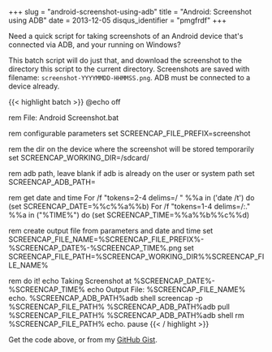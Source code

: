+++
slug = "android-screenshot-using-adb"
title = "Android: Screenshot using ADB"
date = 2013-12-05
disqus_identifier = "pmgfrdf"
+++

Need a quick script for taking screenshots of an Android device that's connected via ADB, and your running on Windows?

This batch script will do just that, and download the screenshot to the directory this script to the current directory. Screenshots are saved with filename: `screenshot-YYYYMMDD-HHMMSS.png`. ADB must be connected to a device already.

{{< highlight batch >}}
@echo off

rem File: Android Screenshot.bat

rem configurable parameters
set SCREENCAP_FILE_PREFIX=screenshot

rem the dir on the device where the screenshot will be stored temporarily
set SCREENCAP_WORKING_DIR=/sdcard/

rem adb path, leave blank if adb is already on the user or system path
set SCREENCAP_ADB_PATH=

rem get date and time
For /f "tokens=2-4 delims=/ " %%a in ('date /t') do (set SCREENCAP_DATE=%%c%%a%%b)
For /f "tokens=1-4 delims=/:." %%a in ("%TIME%") do (set SCREENCAP_TIME=%%a%%b%%c%%d)

rem create output file from parameters and date and time
set SCREENCAP_FILE_NAME=%SCREENCAP_FILE_PREFIX%-%SCREENCAP_DATE%-%SCREENCAP_TIME%.png
set SCREENCAP_FILE_PATH=%SCREENCAP_WORKING_DIR%%SCREENCAP_FILE_NAME%

rem do it!
echo Taking Screenshot at %SCREENCAP_DATE%-%SCREENCAP_TIME%
echo Output File: %SCREENCAP_FILE_NAME%
echo.
%SCREENCAP_ADB_PATH%adb shell screencap -p %SCREENCAP_FILE_PATH%
%SCREENCAP_ADB_PATH%adb pull %SCREENCAP_FILE_PATH%
%SCREENCAP_ADB_PATH%adb shell rm %SCREENCAP_FILE_PATH%
echo.
pause
{{< / highlight >}}

Get the code above, or from my [GitHub Gist](https://gist.github.com/leighmcculloch/7803130).
